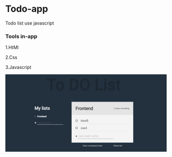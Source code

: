 # Todo-app
Todo list  use javascript 

### Tools in-app

1.HtMl

2.Css

3.Javascript

![image app](./img/app.PNG)
